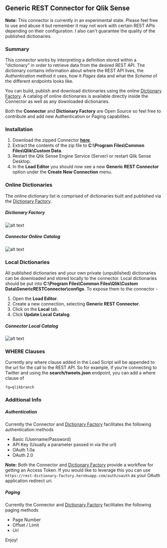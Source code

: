 ## Generic REST Connector for Qlik Sense
**Note:** This connector is currently in an experimental state. Please feel free to use and abuse it but remember it may not work with certain REST APIs depending on their configuration. I also can't guarantee the quality of the published dictionaries.

### Summary
This connector works by interpreting a definition stored within a "dictionary" in order to retrieve data from the desired REST API. The dictionary contains information about where the REST API lives, the *Authentication* method it uses, how it *Pages* data and what the *Schema* of the different endpoints looks like. 

You can build, publish and download dictionaries using the online [Dictionary Factory](https://rest-dictionary-factory.herokuapp.com).
A catalog of online dictionaries is available directly inside the Connector as well as any downloaded dictionaries.

Both the **Connector** and **Dictionary Factory** are Open Source so feel free to contribute and add new Authentication or Paging capabilites.

### Installation
1. Download the zipped Connector **[here](https://github.com/websy85/generic-rest-connector/raw/master/Build/GenericRestConnector.zip)**.
2. Extract the contents of the zip file to **C:\Program Files\Common Files\Qlik\Custom Data**.
3. Restart the Qlik Sense Engine Service (Server) or restart Qlik Sense Desktop.
4. In the **Load Editor** you should now see a new **Generic REST Connector** option under the **Create New Connection** menu.


### Online Dictionaries
The online dictionary list is comprised of dictionaries built and published via the [Dictionary Factory](https://rest-dictionary-factory.herokuapp.com).

##### Dictionary Factory
![alt text][factory]

##### Connector Online Catalog
![alt text][public]

### Local Dictionaries
All published dictionaries and your own private (unpublished) dictionaries can be downloaded and stored locally to the connector. Local dictionaries should be put into **C:\Program Files\Common Files\Qlik\Custom Data\GenericRESTConnector\configs**. To expose them to the connector -

1. Open the **Load Editor**.
2. Create a new connection, selecting **Generic REST Connector**.
3. Click on the **Local** tab.
4. Click **Update Local Catalog**.

##### Connector Local Catalog
![alt text][local]

### WHERE Clauses
Currently any where clause added in the Load Script will be appended to the url for the call to the REST API. So for example, if you're connecting to Twitter and using the **search/tweets.json** endpoint, you can add a where clause of 

`?q=qlikbranch`

### Additional Info
##### Authentication
Currently the Connector and [Dictionary Factory](https://rest-dictionary-factory.herokuapp.com) facilitates the following authentication methods
* Basic (Username/Password)
* API Key (Usually a parameter passed in via the url)
* OAuth 1.0a
* OAuth 2.0

**Note:** Both the Connector and [Dictionary Factory](https://rest-dictionary-factory.herokuapp.com) provide a workflow for getting an Access Token. If you would like to leverage this you can use `https://rest-dictionary-factory.herokuapp.com/auth/oauth` as your OAuth application redirect uri. 

##### Paging
Currently the Connector and [Dictionary Factory](https://rest-dictionary-factory.herokuapp.com) facilitates the following paging methods
* Page Number
* Offset / Limit
* Url

Enjoy!

[factory]: Factory.png "Dictionary Factory Catalog"
[public]: Public.png "Connector Public Catalog"
[local]: Local.png "Connector Local Catalog"
